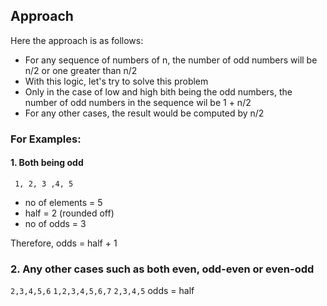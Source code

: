 ## Approach

Here the approach is as follows:

- For any sequence of numbers of n, the number of odd numbers will be n/2 or one greater than n/2
- With this logic, let's try to solve this problem
- Only in the case of low and high bith being the odd numbers, the number of odd numbers in the sequence wil be  1 + n/2
- For any other cases, the result would be computed by n/2
  
### For Examples:

#### 1. Both being odd 
``` 1, 2, 3 ,4, 5``` 
- no of elements = 5
- half = 2 (rounded off)
- no of odds = 3 

Therefore, odds = half + 1

### 2. Any other cases such as both even, odd-even or even-odd
```2,3,4,5,6```
```1,2,3,4,5,6,7```
```2,3,4,5```
odds = half






